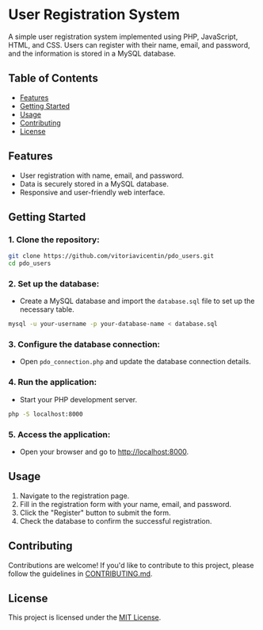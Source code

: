 # User Registration System

A simple user registration system implemented using PHP, JavaScript, HTML, and CSS. Users can register with their name, email, and password, and the information is stored in a MySQL database.

## Table of Contents

- [Features](#features)
- [Getting Started](#getting-started)
- [Usage](#usage)
- [Contributing](#contributing)
- [License](#license)

## Features

- User registration with name, email, and password.
- Data is securely stored in a MySQL database.
- Responsive and user-friendly web interface.

## Getting Started

### 1. Clone the repository:

```bash
git clone https://github.com/vitoriavicentin/pdo_users.git
cd pdo_users
```

### 2. Set up the database:

- Create a MySQL database and import the `database.sql` file to set up the necessary table.

```bash
mysql -u your-username -p your-database-name < database.sql
```

### 3. Configure the database connection:

- Open `pdo_connection.php` and update the database connection details.

### 4. Run the application:

- Start your PHP development server.

```bash
php -S localhost:8000
```

### 5. Access the application:

- Open your browser and go to [http://localhost:8000](http://localhost:8000).

## Usage

1. Navigate to the registration page.
2. Fill in the registration form with your name, email, and password.
3. Click the "Register" button to submit the form.
4. Check the database to confirm the successful registration.

## Contributing

Contributions are welcome! If you'd like to contribute to this project, please follow the guidelines in [CONTRIBUTING.md](CONTRIBUTING.md).

## License

This project is licensed under the [MIT License](LICENSE).
